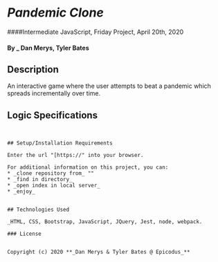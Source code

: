 # _Pandemic Clone_


####Intermediate JavaScript, Friday Project, April 20th, 2020

#### By _ Dan Merys, Tyler Bates

## Description

An interactive game where the user attempts to beat a pandemic which spreads incrementally over time.
## Logic Specifications
```


## Setup/Installation Requirements

Enter the url "[https://" into your browser.

For additional information on this project, you can:
* _clone repository from_ ""
* _find in directory_
* _open index in local server_
* _enjoy_


## Technologies Used

_HTML, CSS, Bootstrap, JavaScript, JQuery, Jest, node, webpack.

### License


Copyright (c) 2020 **_Dan Merys & Tyler Bates @ Epicodus_**
```